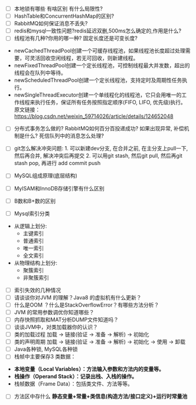 
- [ ] 本地锁有哪些 有啥区别 有什么局限性?
- [ ] HashTable和ConcurrentHashMap的区别?
- [ ] RabbitMQ如何保证消息不丢失?
- [ ] redis和mysql一致性问题?redis延迟双删,500ms怎么确定的,作用是什么?
- [ ] 线程池有几种?你用的哪一种? 固定长度还是可变长度?
- newCachedThreadPool创建一个可缓存线程池，如果线程池长度超过处理需要，可灵活回收空闲线程，若无可回收，则新建线程。
- newFixedThreadPool创建一个定长线程池，可控制线程最大并发数，超出的线程会在队列中等待。
- newScheduledThreadPool创建一个定长线程池，支持定时及周期性任务执行。
- newSingleThreadExecutor创建一个单线程化的线程池，它只会用唯一的工作线程来执行任务，保证所有任务按照指定顺序(FIFO, LIFO, 优先级)执行。
原文链接： https://blog.csdn.net/weixin_59714026/article/details/124652048
- [ ] 分布式事务怎么做的? RabbitMQ如何百分百投递成功? 如果出现异常, 补偿机制是什么? 死信队列中的消息怎么处理?
- [ ] git怎么解决冲突问题: 
      1.  可以新建dev分支, 在合并之前, 在主分支上pull一下,然后再合并, 解决冲突后再提交
      2. 可以用git stash, 然后git pull, 然后再git stash pop, 再进行 add commit push

- [ ] MySQL组成原理(底层结构)
- [ ] MyISAM和InnoDB存储引擎有什么区别
- [ ] B数和B+数的区别
- [ ] Mysql索引分类
 - 从逻辑上划分: 
	- 主键索引
	- 普通索引
	- 唯一索引
	- 全文索引
 - 从物理结构上划分:
	 - 聚簇索引
	 - 非聚簇索引

- [ ] 索引失效的几种情况
- [ ] 请谈谈你对JVM 的理解？Java8 的虚拟机有什么更新？
- [ ] 什么是OOM ？什么是StackOverflowError？有哪些方法分析？
- [ ] JVM 的常用参数调优你知道哪些？
- [ ] 内存快照抓取和MAT分析DUMP文件知道吗？
- [ ] 谈谈JVM中，对类加载器你的认识？
- [ ] 类的加载过程
      加载 -> 链接(验证 ->  准备 ->  解析) -> 初始化
- [ ] 类的声明周期
      加载 -> 链接(验证 ->  准备 ->  解析) -> 初始化 -> 使用 -> 卸载
- [ ] Java各种锁, MySQL各种锁
- [ ] 栈帧中主要保存3 类数据：
- **本地变量（Local Variables）：方法输入参数和方法内的变量等。**
- **栈操作（Operand Stack）：记录出栈、入栈的操作。**
- 栈帧数据（Frame Data）：包括类文件、方法等等。
- [ ] 方法区中存什么
      **静态变量+常量+类信息(构造方法/接口定义)+运行时常量池**











